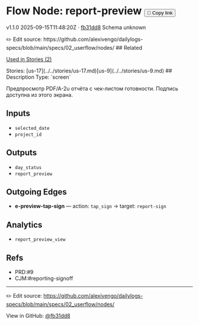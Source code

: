 
# Flow Node: report-preview <button class="copy-link" aria-label="Copy page link" onclick="window.spechubCopyLink && window.spechubCopyLink()">🔗 Copy link</button>

<p class="badges">
  <span class="badge version">v1.1.0</span>
  <span class="badge build">2025-09-15T11:48:20Z · <a href="https://github.com/alexivengo/dailylogs-specs/commits/main" target="_blank" rel="noopener" class="sha">fb31dd8</a></span>
  <span class="badge schema unknown">Schema unknown</span>
</p>
✏️ Edit source: https://github.com/alexivengo/dailylogs-specs/blob/main/specs/02_userflow/nodes/
## Related
<p>
  <span class="chip">
    <a href="../stories/index.md#?flow=report-preview">Used in Stories (2)</a>
  </span>
</p>
Stories:
<span class="chip">[us-17](../../stories/us-17.md)</span><span class="chip">[us-9](../../stories/us-9.md)</span>
## Description
Type: `screen`

Предпросмотр PDF/A-2u отчёта с чек-листом готовности. Подпись доступна из этого экрана.

## Inputs
- `selected_date`
- `project_id`

## Outputs
- `day_status`
- `report_preview`

## Outgoing Edges
- **e-preview-tap-sign** — action: `tap_sign` → target: `report-sign`

## Analytics
- `report_preview_view`

## Refs
- PRD:#9
- CJM:#reporting-signoff

---
✏️ Edit source: https://github.com/alexivengo/dailylogs-specs/blob/main/specs/02_userflow/nodes/

<p class="page-meta">
  View in GitHub: <a href="https://github.com/alexivengo/dailylogs-specs/commit/fb31dd8" target="_blank" rel="noopener">@fb31dd8</a></p>